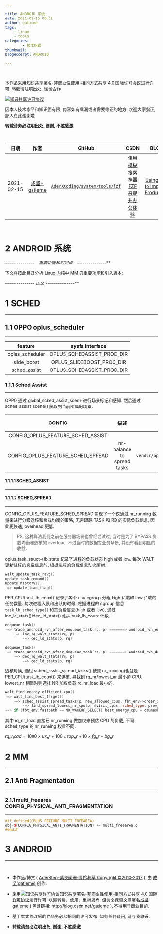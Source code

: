 ```yaml
---

title: ANDROID 系统
date: 2021-02-15 00:32
author: gatieme
tags:
    - linux
    - tools
categories:
        - 技术积累
thumbnail:
blogexcerpt: ANDROID

---
```


<br>

本作品采用<a rel="license" href="http://creativecommons.org/licenses/by-nc-sa/4.0/">知识共享署名-非商业性使用-相同方式共享 4.0 国际许可协议</a>进行许可, 转载请注明出处, 谢谢合作

<a rel="license" href="http://creativecommons.org/licenses/by-nc-sa/4.0/"><img alt="知识共享许可协议" style="border-width:0" src="https://i.creativecommons.org/l/by-nc-sa/4.0/88x31.png" /></a>

因本人技术水平和知识面有限, 内容如有纰漏或者需要修正的地方, 欢迎大家指正, 鄙人在此谢谢啦

**转载请务必注明出处, 谢谢, 不胜感激**

<br>

| 日期 | 作者 | GitHub| CSDN | BLOG |
| ------- |:-------:|:-------:|:-------:|:-------:|
| 2021-02-15 | [成坚-gatieme](https://kernel.blog.csdn.net) | [`AderXCoding/system/tools/fzf`](https://github.com/gatieme/AderXCoding/tree/master/system/tools/fzf) | [使用模糊搜索神器 FZF 来提升办公体验](https://blog.csdn.net/gatieme/article/details/113828826) | [Using FZF to Improve Productivit](https://oskernellab.com/2021/02/15/2021/0215-0001-Using_FZF_to_Improve_Productivity)|


<br>

2   **ANDROID 系统**
=====================




**-*-*-*-*-*-*-*-*-*-*-*-*-*-*-*　重要功能和时间点　-*-*-*-*-*-*-*-*-*-*-*-*-*-*-***





下文将按此目录分析 Linux 内核中 MM 的重要功能和引入版本:




**-*-*-*-*-*-*-*-*-*-*-*-*-*-*-* 正文 -*-*-*-*-*-*-*-*-*-*-*-*-*-*-***

# 1 SCHED
-------

## 1.1 OPPO oplus_scheduler
-------

| feature | sysfs interface |
|:-------:|:---------------:|
| oplus_scheduler | OPLUS_SCHEDASSIST_PROC_DIR |
| slide_boost | OPLUS_SLIDEBOOST_PROC_DIR |
| sched_assist | OPLUS_SCHEDASSIST_PROC_DIR |

### 1.1.1 Sched Assist
-------

OPPO 通过 global_sched_assist_scene 进行场景标记和感知. 然后通过 sched_assist_scene() 获取到当前所属的场景.

| CONFIG | 描述 | 源代码路径 | 代表手机 | 芯片平台 |
|:------:|:---:|:---------:|:------:|:-------:|
| CONFIG_OPLUS_FEATURE_SCHED_ASSIST | |
| CONFIG_OPLUS_FEATURE_SCHED_SPREAD | nr-balance to spread tasks | `kernel/sched/oem_sched/oem_fair`<br>`vendor/oplus/kernel/oplus_performance_5.10/misc/sched_assist`<br>`kernel/oplus_perf_sched/sched_assist` | OPPO FindX5 Pro | Snapdragon 8 Gen 1, QCOM-5.10, ColorOS 12.1 PFEM10_11_A.18 |


#### 1.1.1.1 SCHED_ASSIST
-------

#### 1.1.1.2 SCHED_SPREAD
-------

CONFIG_OPLUS_FEATURE_SCHED_SPREAD 实现了一个仅通过 nr_running 数量来进行分级选核和负载均衡的策略, 无需跟踪 TASK 和 RQ 的实际负载信息, 因此更快速, overhead 更低.

> PS.
> 这种算法我们之前在服务器场景也曾经尝试过, 当时是为了 BYPASS 负载均衡和选核的 overload.
> 不过当时的数据库业务场景, 并没有看到明显的收益.

oplus_task_struct->lb_state 记录了进程的负载状态 high 或者 low. 每次 WALT 更新进程的负载信息时, 根据进程的负载信息动态更新.

```cpp
walt_update_task_ravg()
update_task_demand()
update_history()
-=> update_load_flag()
```

PER_CPU(task_lb_count) 记录了各个 cpu cgroup 分组 high 负载和 low 负载的任务数量. 每次进程入队和出队的时候, 根据进程的 cgroup 信息 `task_lb_sched_type()` 和其负载信息(high 或者 low), 通过 inc_ld_stats()/dec_ld_stats() 维护 task_lb_count 计数.

```cpp
enqueue_task()
-=> trace_android_rvh_after_enqueue_task(rq, p) =======> android_rvh_enqueue_task()
    -=> inc_rq_walt_stats(rq, p)
        -=> dec_ld_stats(p, rq)

dequeue_task()
-=> trace_android_rvh_after_dequeue_task(rq, p) =======> android_rvh_dequeue_task()
    -=> dec_rq_walt_stats(rq, p)
        -=> dec_ld_stats(p, rq)
```

选核时候, 通过 sched_assist_spread_tasks() 按照 nr_running(也就是 PER_CPU(task_lb_count)) 来选核, 寻找到 rq_nr/lowest_nr 最小的 CPU. lowest_nr 相同时则选择 NR 加权负载 rq_nr_load 最小的.

```cpp
walt_find_energy_efficient_cpu()
-=> walt_find_best_target()
    -=> sched_assist_spread_tasks(p, new_allowed_cpus, fbt_env->order_index, fbt_env->end_index, fbt_env->skip_cpu, candidates, fbt_env->strict_max)
        -=> find_spread_lowest_nr_cpu(p, &visit_cpus, sched_type, prev_cpu, skip_cpu, &lowest_nr, &lowest_nr_load, &lowest_nr_cpu)
-=> if (fbt_env.fastpath == NR_WAKEUP_SELECT) best_energy_cpu = cpumask_first(candidates)
```

其中 rq_nr_load 直接已 nr_running 做加权来预估 CPU 的负载, 不同 sched_type 的 nr_running 权重不同.

$rq_nr_load = 1000 \times ux_nr + 100 \times top_nr + 10 \times fg_nr + bg_nr$


# 2 MM
-------


## 2.1 Anti Fragmentation
-------

### 2.1.1 multi_freearea CONFIG_PHYSICAL_ANTI_FRAGMENTATION
-------


```cpp
#if defined(OPLUS_FEATURE_MULTI_FREEAREA)
obj-$(CONFIG_PHYSICAL_ANTI_FRAGMENTATION) += multi_freearea.o
#endif
```


# 3 ANDROID
-------













<br>

*   本作品/博文 ( [AderStep-紫夜阑珊-青伶巷草 Copyright ©2013-2017](http://blog.csdn.net/gatieme) ), 由 [成坚(gatieme)](http://blog.csdn.net/gatieme) 创作.

*   采用<a rel="license" href="http://creativecommons.org/licenses/by-nc-sa/4.0/"><img alt="知识共享许可协议" style="border-width:0" src="https://i.creativecommons.org/l/by-nc-sa/4.0/88x31.png" /></a><a rel="license" href="http://creativecommons.org/licenses/by-nc-sa/4.0/">知识共享署名-非商业性使用-相同方式共享 4.0 国际许可协议</a>进行许可. 欢迎转载、使用、重新发布, 但务必保留文章署名[成坚gatieme](http://blog.csdn.net/gatieme) ( 包含链接: http://blog.csdn.net/gatieme ), 不得用于商业目的.

*   基于本文修改后的作品务必以相同的许可发布. 如有任何疑问, 请与我联系.

*   **转载请务必注明出处, 谢谢, 不胜感激**
<br>
